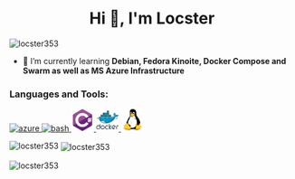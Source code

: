 <h1 align="center">Hi 👋, I'm Locster</h1>
<p align="left"> <img src="https://komarev.com/ghpvc/?username=locster353&label=Profile%20views&color=0e75b6&style=flat" alt="locster353" /> </p>

- 🌱 I’m currently learning **Debian, Fedora Kinoite, Docker Compose and Swarm as well as MS Azure Infrastructure**

<h3 align="left">Languages and Tools:</h3>
<p align="left"> <a href="https://azure.microsoft.com/en-in/" target="_blank" rel="noreferrer"> <img src="https://www.vectorlogo.zone/logos/microsoft_azure/microsoft_azure-icon.svg" alt="azure" width="40" height="40"/> </a> <a href="https://www.gnu.org/software/bash/" target="_blank" rel="noreferrer"> <img src="https://www.vectorlogo.zone/logos/gnu_bash/gnu_bash-icon.svg" alt="bash" width="40" height="40"/> </a> <a href="https://www.w3schools.com/cs/" target="_blank" rel="noreferrer"> <img src="https://raw.githubusercontent.com/devicons/devicon/master/icons/csharp/csharp-original.svg" alt="csharp" width="40" height="40"/> </a> <a href="https://www.docker.com/" target="_blank" rel="noreferrer"> <img src="https://raw.githubusercontent.com/devicons/devicon/master/icons/docker/docker-original-wordmark.svg" alt="docker" width="40" height="40"/> </a> <a href="https://www.linux.org/" target="_blank" rel="noreferrer"> <img src="https://raw.githubusercontent.com/devicons/devicon/master/icons/linux/linux-original.svg" alt="linux" width="40" height="40"/> </a> </p>

<p><img align="left" src="https://github-readme-stats.vercel.app/api/top-langs?username=locster353&show_icons=true&locale=en&layout=compact" alt="locster353" /></p>

<p>&nbsp;<img align="center" src="https://github-readme-stats.vercel.app/api?username=locster353&show_icons=true&locale=en" alt="locster353" /></p>

<p><img align="center" src="https://github-readme-streak-stats.herokuapp.com/?user=locster353&" alt="locster353" /></p>
